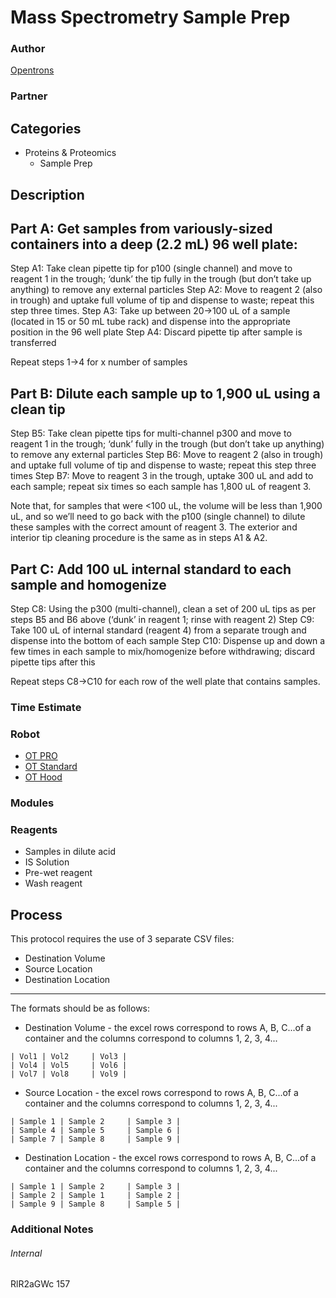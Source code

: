 # Mass Spectrometry Sample Prep

### Author
[Opentrons](http://www.opentrons.com/)

### Partner


## Categories
* Proteins & Proteomics
	* Sample Prep


## Description

Part A: Get samples from variously-sized containers into a deep (2.2 mL) 96 well plate:
---
  Step A1:	Take clean pipette tip for p100 (single channel) and move to reagent 1 in the trough; ‘dunk’ the tip fully in the trough (but don’t take up anything) to remove any external particles
  Step A2:	Move to reagent 2 (also in trough) and uptake full volume of tip and dispense to waste; repeat this step three times.
  Step A3:	Take up between 20→100 uL of a sample (located in 15 or 50 mL tube rack) and dispense into the appropriate position in the 96 well plate
  Step A4:	Discard pipette tip after sample is transferred

Repeat steps 1→4 for x number of samples

Part B: Dilute each sample up to 1,900 uL using a clean tip
---
  Step B5:	Take clean pipette tips for multi-channel p300 and move to reagent 1 in the trough; ‘dunk’ fully in the trough (but don’t take up anything) to remove any external particles
  Step B6:	Move to reagent 2 (also in trough) and uptake full volume of tip and dispense to waste; repeat this step three times
  Step B7:	Move to reagent 3 in the trough, uptake 300 uL and add to each sample; repeat six times so each sample has 1,800 uL of reagent 3.

Note that, for samples that were <100 uL, the volume will be less than 1,900 uL, and so we’ll need to go back with the p100 (single channel) to dilute these samples with the correct amount of reagent 3. The exterior and interior tip cleaning procedure is the same as in steps A1 & A2.

Part C: Add 100 uL internal standard to each sample and homogenize
---
Step C8:	Using the p300 (multi-channel), clean a set of 200 uL tips as per steps B5 and B6 above (‘dunk’ in reagent 1; rinse with reagent 2)
Step C9:	Take 100 uL of internal standard (reagent 4) from a separate trough and dispense into the bottom of each sample
Step C10:	Dispense up and down a few times in each sample to mix/homogenize before withdrawing; discard pipette tips after this

Repeat steps C8→C10 for each row of the well plate that contains samples.

### Time Estimate

### Robot
* [OT PRO](https://opentrons.com/ot-one-pro)
* [OT Standard](https://opentrons.com/ot-one-standard)
* [OT Hood](http://opentrons.com/robots/ot-one-s-hood)

### Modules


### Reagents
* Samples in dilute acid
* IS Solution
* Pre-wet reagent
* Wash reagent

## Process
This protocol requires the use of 3 separate CSV files:
* Destination Volume
* Source Location
* Destination Location
---
The formats should be as follows:
* Destination Volume - the excel rows correspond to rows A, B, C...of a container
and the columns correspond to columns 1, 2, 3, 4...

```
| Vol1 | Vol2     | Vol3 |
| Vol4 | Vol5     | Vol6 |
| Vol7 | Vol8     | Vol9 |
```
* Source Location - the excel rows correspond to rows A, B, C...of a container
and the columns correspond to columns 1, 2, 3, 4...

```
| Sample 1 | Sample 2     | Sample 3 |
| Sample 4 | Sample 5     | Sample 6 |
| Sample 7 | Sample 8     | Sample 9 |
```
* Destination Location - the excel rows correspond to rows A, B, C...of a container
and the columns correspond to columns 1, 2, 3, 4...

```
| Sample 1 | Sample 2     | Sample 3 |
| Sample 2 | Sample 1     | Sample 2 |
| Sample 9 | Sample 8     | Sample 5 |
```
### Additional Notes


###### Internal
RlR2aGWc
157
